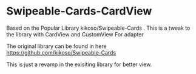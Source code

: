 # Swipeable-Cards-CardView
Based on the Popular Library kikoso/Swipeable-Cards . This is a tweak to the library with CardView and CustomView For adapter


The original library can be found in here 
https://github.com/kikoso/Swipeable-Cards

This is just a revamp in the exisiting library for better view.
